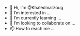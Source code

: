 - 👋 Hi, I’m @Khaledmarzoug
- 👀 I’m interested in ...
- 🌱 I’m currently learning ...
- 💞️ I’m looking to collaborate on ...
- 📫 How to reach me ...

<!---
Khaledmarzoug/Khaledmarzoug is a ✨ special ✨ repository because its `README.md` (this file) appears on your GitHub profile.
You can click the Preview link to take a look at your changes.
--->
